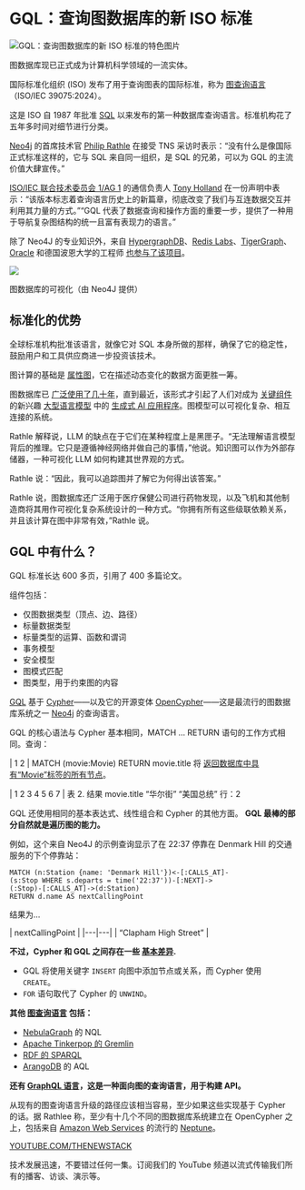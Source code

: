 # GQL：查询图数据库的新 ISO 标准

![GQL：查询图数据库的新 ISO 标准的特色图片](https://cdn.thenewstack.io/media/2024/04/dba5470c-map-1024x683.png)

图数据库现已正式成为计算机科学领域的一流实体。

国际标准化组织 (ISO) 发布了用于查询图表的国际标准，称为 [图查询语言](https://www.iso.org/standard/76120.html)（ISO/IEC 39075:2024）。

这是 ISO 自 1987 年批准 [SQL](https://thenewstack.io/how-to-write-sql-queries/) 以来发布的第一种数据库查询语言。标准机构花了五年多时间对细节进行分类。

[Neo4j](https://thenewstack.io/neo4j-funding-shows-graph-databases-gained-acceptance/) 的首席技术官 [Philip Rathle](https://www.linkedin.com/in/prathle/) 在接受 TNS 采访时表示：“没有什么是像国际正式标准这样的，它与 SQL 来自同一组织，是 SQL 的兄弟，可以为 GQL 的主流价值大肆宣传。”

[ISO/IEC 联合技术委员会 1/AG 1](https://www.linkedin.com/company/jtc1news/) 的通信负责人 [Tony Holland](https://www.linkedin.com/in/tonyhollanduk/) 在一份声明中表示：“该版本标志着查询语言历史上的新篇章，彻底改变了我们与互连数据交互并利用其力量的方式。”“GQL 代表了数据查询和操作方面的重要一步，提供了一种用于导航复杂图结构的统一且富有表现力的语言。”

除了 Neo4J 的专业知识外，来自 [HypergraphDB](https://hypergraphdb.org/)、[Redis Labs](https://redis.com/?utm_content=inline+mention)、[TigerGraph](https://thenewstack.io/tigergraph-graph-dbs-to-become-a-must-have-in-2022/)、[Oracle](https://developer.oracle.com/?utm_content=inline+mention) 和德国波恩大学的工程师 [也参与了该项目](https://www.gqlstandards.org/existing-languages)。

![](https://cdn.thenewstack.io/media/2024/04/bd89fc7a-graph-visualization-example-1024x825-1.png)

图数据库的可视化（由 Neo4J 提供）

## 标准化的优势

全球标准机构批准该语言，就像它对 SQL 本身所做的那样，确保了它的稳定性，鼓励用户和工具供应商进一步投资该技术。

图计算的基础是 [属性图](https://neo4j.com/blog/gql-international-standard/)，它在描述动态变化的数据方面更胜一筹。

图数据库已 [广泛使用了几十年](https://thenewstack.io/neo4j-biggest-break-in-data-journalism/)，直到最近，该形式才引起了人们对成为 [关键组件](https://www.gartner.com/en/articles/understand-and-exploit-gen-ai-with-gartner-s-new-impact-radar) 的新兴趣 [大型语言模型](https://thenewstack.io/how-to-cure-llm-weaknesses-with-vector-databases/) 中的 [生成式 AI 应用程序](https://thenewstack.io/will-generative-ai-kill-devsecops/)。图模型可以可视化复杂、相互连接的系统。

Rathle 解释说，LLM 的缺点在于它们在某种程度上是黑匣子。“无法理解语言模型背后的推理。它只是遵循神经网络并做自己的事情，”他说。知识图可以作为外部存储器，一种可视化 LLM 如何构建其世界观的方式。

Rathle 说：“因此，我可以追踪图并了解它为何得出该答案。”

Rathle 说，图数据库还广泛用于医疗保健公司进行药物发现，以及飞机和其他制造商将其用作可视化复杂系统设计的一种方式。“你拥有所有这些级联依赖关系，并且该计算在图中非常有效，”Rathle 说。

## GQL 中有什么？

GQL 标准长达 600 多页，引用了 400 多篇论文。

组件包括：

- 仅图数据类型（顶点、边、路径）
- 标量数据类型
- 标量类型的运算、函数和谓词
- 事务模型
- 安全模型
- 图模式匹配
- 图类型，用于约束图的内容

[GQL](https://www.gqlstandards.org/home) 基于 [Cypher](https://neo4j.com/product/cypher-graph-query-language)——以及它的开源变体 [OpenCypher](https://opencypher.org/)——这是最流行的图数据库系统之一 [Neo4j](https://neo4j.com/) 的查询语言。

GQL 的核心语法与 Cypher 基本相同，MATCH … RETURN 语句的工作方式相同。查询：

|
1
2
|
MATCH (movie:Movie)
RETURN movie.title
将 [返回数据库中具有“Movie”标签的所有节点](https://neo4j.com/docs/cypher-manual/current/clauses/match/)。

|
1
2
3
4
5
6
7
|
表 2. 结果
movie.title
“华尔街”
“美国总统”
行：2

GQL 还使用相同的基本表达式、线性组合和 Cypher 的其他方面。
**GQL 最棒的部分自然就是遍历图的能力。**

例如，这个来自 Neo4J 的示例查询显示了在 22:37 停靠在 Denmark Hill 的交通服务的下个停靠站：

```
MATCH (n:Station {name: 'Denmark Hill'})<-[:CALLS_AT]-
(s:Stop WHERE s.departs = time('22:37'))-[:NEXT]->
(:Stop)-[:CALLS_AT]->(d:Station)
RETURN d.name AS nextCallingPoint
```

结果为…

| nextCallingPoint |
|---|---|
| “Clapham High Street” |

**不过，Cypher 和 GQL 之间存在一些 [基本差异](https://neo4j.com/blog/cypher-path-gql/).**

* GQL 将使用关键字 `INSERT` 向图中添加节点或关系，而 Cypher 使用 `CREATE`。
* `FOR` 语句取代了 Cypher 的 `UNWIND`。

**其他 [图查询语言](https://www.nebula-graph.io/posts/graph-query-languages-you-should-know) 包括：**

* [NebulaGraph](https://www.nebula-graph.io/) 的 NQL
* [Apache Tinkerpop 的 Gremlin](https://thenewstack.io/tinkerpop-growing-graph-database-popularity/)
* [RDF 的 SPARQL](https://www.w3.org/TR/rdf11-concepts/)
* [ArangoDB](https://arangodb.com/) 的 AQL

**还有 [GraphQL 语言](https://thenewstack.io/graphql-growth-explodes-but-so-do-problems-federated-graphs-solve/)，这是一种面向图的查询语言，用于构建 API。**

从现有的图查询语言升级的路径应该相当容易，至少如果这些实现基于 Cypher 的话。据 Rathlee 称，至少有十几个不同的图数据库系统建立在 OpenCypher 之上，包括来自 [Amazon Web Services](https://aws.amazon.com/?utm_content=inline+mention) 的流行的 [Neptune](https://aws.amazon.com/neptune)。

[YOUTUBE.COM/THENEWSTACK](https://youtube.com/thenewstack?sub_confirmation=1)

技术发展迅速，不要错过任何一集。订阅我们的 YouTube 频道以流式传输我们所有的播客、访谈、演示等。